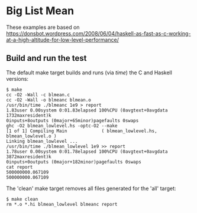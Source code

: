 # Big List Mean

These examples are based on https://donsbot.wordpress.com/2008/06/04/haskell-as-fast-as-c-working-at-a-high-altitude-for-low-level-performance/

## Build and run the test

The default make target builds and runs (via *time*) the C and Haskell
versions:

	$ make
	cc -O2 -Wall -c blmean.c
	cc -O2 -Wall -o blmeanc blmean.o
	/usr/bin/time ./blmeanc 1e9 > report
	1.83user 0.00system 0:01.83elapsed 100%CPU (0avgtext+0avgdata 1732maxresident)k
	0inputs+8outputs (0major+65minor)pagefaults 0swaps
	ghc -O2 blmean_lowlevel.hs -optc-O2 --make
	[1 of 1] Compiling Main             ( blmean_lowlevel.hs, blmean_lowlevel.o )
	Linking blmean_lowlevel ...
	/usr/bin/time ./blmean_lowlevel 1e9 >> report
	1.78user 0.00system 0:01.78elapsed 100%CPU (0avgtext+0avgdata 3872maxresident)k
	0inputs+0outputs (0major+182minor)pagefaults 0swaps
	cat report
	500000000.067109
	500000000.067109

The 'clean' make target removes all files generated for the 'all'
target:

	$ make clean
	rm *.o *.hi blmean_lowlevel blmeanc report


